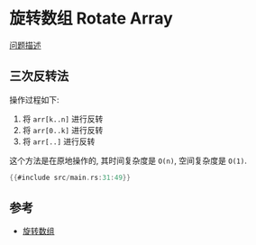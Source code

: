 # 旋转数组 Rotate Array

[问题描述](https://leetcode.com/problems/rotate-array/)

## 三次反转法

操作过程如下:

1. 将 `arr[k..n]` 进行反转
2. 将 `arr[0..k]` 进行反转
3. 将 `arr[..]` 进行反转

这个方法是在原地操作的, 其时间复杂度是 `O(n)`, 空间复杂度是 `O(1)`.

```rust
{{#include src/main.rs:31:49}}
```

## 参考

- [旋转数组](../../array/rotate.md)